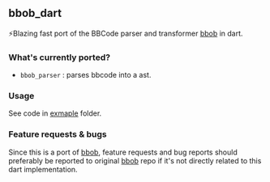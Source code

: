 ## bbob_dart

⚡️Blazing fast port of the BBCode parser and transformer [bbob](https://github.com/JiLiZART/bbob) in dart.

### What's currently ported?

* `bbob_parser` :  parses bbcode into a ast.

### Usage
See code in [exmaple](/example) folder.

### Feature requests & bugs
Since this is a port of [bbob](https://github.com/JiLiZART/bbob), feature requests and bug 
reports should preferably be reported to original [bbob](https://github.com/JiLiZART/bbob) repo if 
it's not directly related to this dart implementation. 